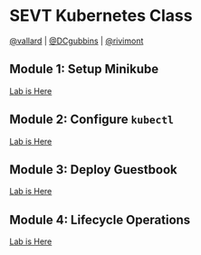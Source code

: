 # SEVT Kubernetes Class
[@vallard](https://twitter.com/vallard]) |
[@DCgubbins](https://twitter.com/DCgubbins) | 
[@rivimont](https://twitter.com/rivimont)

## Module 1: Setup Minikube
[Lab is Here](SETUP.md)

## Module 2: Configure ```kubectl```
[Lab is Here](KUBECTL.md)

## Module 3: Deploy Guestbook
[Lab is Here](RUNNING.md)

## Module 4: Lifecycle Operations
[Lab is Here](LIFECYCLE.md)